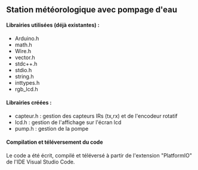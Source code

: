 ## Station météorologique avec pompage d'eau

#### Librairies utilisées (déjà existantes) :
- Arduino.h
- math.h
- Wire.h
- vector.h
- stdc++.h
- stdio.h
- string.h
- inttypes.h
- rgb_lcd.h

#### Librairies créées :
- capteur.h : gestion des capteurs IRs (tx,rx) et de l'encodeur rotatif
- lcd.h : gestion de l'affichage sur l'écran lcd
- pump.h : gestion de la pompe

#### Compilation et téléversement du code
Le code a été écrit, compilé et téléversé à partir de l'extension "PlatformIO" de l'IDE Visual Studio Code.

